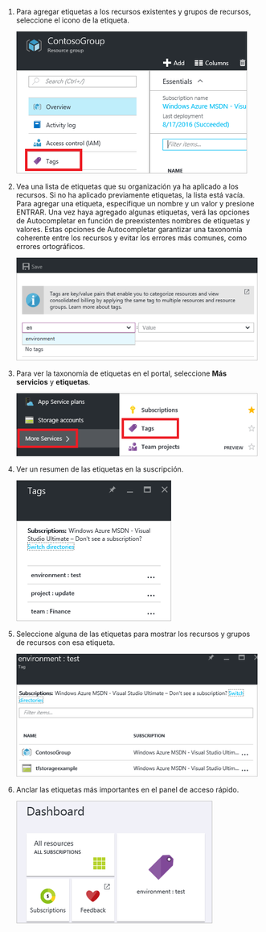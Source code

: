 1. Para agregar etiquetas a los recursos existentes y grupos de recursos, seleccione el icono de la etiqueta. 

     ![Elemento de etiquetas en el recurso y módulos de grupo de recursos](./media/resource-manager-tag-resources/select-tag-icon.png)

1. Vea una lista de etiquetas que su organización ya ha aplicado a los recursos. Si no ha aplicado previamente etiquetas, la lista está vacía. Para agregar una etiqueta, especifique un nombre y un valor y presione ENTRAR. Una vez haya agregado algunas etiquetas, verá las opciones de Autocompletar en función de preexistentes nombres de etiquetas y valores. Estas opciones de Autocompletar garantizar una taxonomía coherente entre los recursos y evitar los errores más comunes, como errores ortográficos.

     ![Recursos de etiqueta con pares nombre/valor](./media/resource-manager-tag-resources/tag-resources.png)

1. Para ver la taxonomía de etiquetas en el portal, seleccione **Más servicios** y **etiquetas**.

     ![Buscar etiquetas mediante el concentrador examinar](./media/resource-manager-tag-resources/browse-tags.png)

1. Ver un resumen de las etiquetas en la suscripción.

     ![Mostrar todas las etiquetas](./media/resource-manager-tag-resources/tag-taxonomy.png)

1. Seleccione alguna de las etiquetas para mostrar los recursos y grupos de recursos con esa etiqueta.

     ![Mostrar recursos etiquetados](./media/resource-manager-tag-resources/show-tagged-resources.png)

1. Anclar las etiquetas más importantes en el panel de acceso rápido.

     ![Etiquetas de PIN para el Startboard](./media/resource-manager-tag-resources/show-pinned-tag.png)
